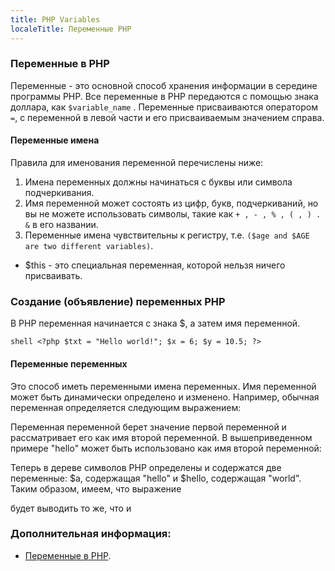 ```yaml
---
title: PHP Variables
localeTitle: Переменные PHP
---
```

### Переменные в PHP

  Переменные - это основной способ хранения информации в середине программы PHP. Все переменные в PHP передаются с помощью знака доллара, как `$variable_name` . Переменные присваиваются оператором `=`, с переменной в левой части и его присваиваемым значением справа.

#### Переменные имена

  Правила для именования переменной перечислены ниже:

  1. Имена переменных должны начинаться с буквы или символа подчеркивания.
  2. Имя переменной может состоять из цифр, букв, подчеркиваний, но вы не можете использовать символы, такие как `+ , - , % , ( , ) . &` 
  в его названии.
  3. Переменные имена чувствительны к регистру, т.е. `($age and $AGE are two different variables)`.

   * $this - это специальная переменная, которой нельзя ничего присваивать.

### Создание (объявление) переменных PHP

  В PHP переменная начинается с знака $, а затем имя переменной.

`shell <?php $txt = "Hello world!"; $x = 6; $y = 10.5; ?>`

#### Переменные переменных

  Это способ иметь переменными имена переменных. Имя переменной может быть динамически определено и изменено.
Например, обычная переменная определяется следующим выражением:

  <?php
    $a = 'hello';
  ?>
  
  Переменная переменной берет значение первой переменной и рассматривает его как имя второй переменной. В вышеприведенном примере "hello" может быть использовано как имя второй переменной:

  <?php
    $$a = 'world';
  ?>
  
 Теперь в дереве символов PHP определены и содержатся две переменные: $a, содержащая "hello" и $hello, содержащая "world". Таким образом, имеем, что выражение
 
  <?php
    echo "$a ${$a}";
  ?>
  
  будет выводить то же, что и
  
  <?php
    echo "$a $hello";     // hello world
  ?>
  
  
  
  
  
  ### Дополнительная информация:
*   [Переменные в PHP](http://php.net/manual/ru/language.variables.php).
